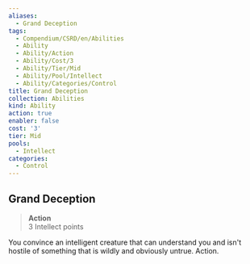 ```yaml
---
aliases:
  - Grand Deception
tags:
  - Compendium/CSRD/en/Abilities
  - Ability
  - Ability/Action
  - Ability/Cost/3
  - Ability/Tier/Mid
  - Ability/Pool/Intellect
  - Ability/Categories/Control
title: Grand Deception
collection: Abilities
kind: Ability
action: true
enabler: false
cost: '3'
tier: Mid
pools:
  - Intellect
categories:
  - Control
---
```

## Grand Deception  
>**Action**  
>3 Intellect points
  
You convince an intelligent creature that can understand you and isn't hostile of something that is wildly and obviously untrue. Action.